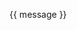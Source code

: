 {{ message }}

<script lang="ts">
import { Component, Vue } from 'vue-property-decorator'

@Component
export default class TsInMd extends Vue {
  message = 'TypeScript in Markdown'
}
</script>
